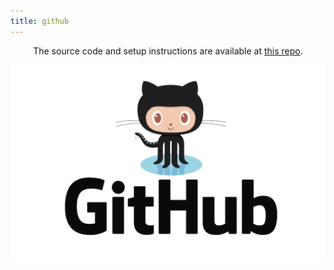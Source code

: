 ```yaml
---
title: github
---
```

<center>
The source code and setup instructions are available at <a href="https://github.com/christopher-aldred/astro-decap-cms-site">this repo</a>.
</center>

![Github logo and text](../images/6448fad61a47c2a809974034_github_logo_png20-2.png)
